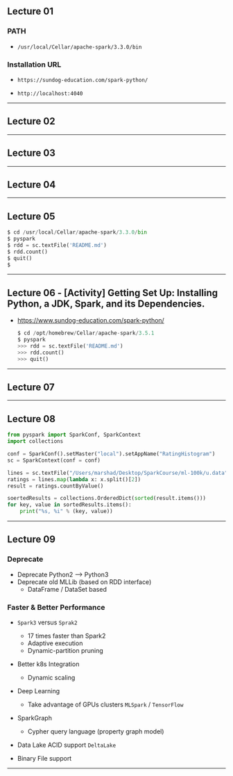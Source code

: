 ## Lecture 01

### PATH 
* `/usr/local/Cellar/apache-spark/3.3.0/bin`

### Installation URL
* `https://sundog-education.com/spark-python/`

* `http://localhost:4040`

***

## Lecture 02

***

## Lecture 03

***

## Lecture 04

***

## Lecture 05 
```python
$ cd /usr/local/Cellar/apache-spark/3.3.0/bin
$ pyspark
$ rdd = sc.textFile('README.md')
$ rdd.count()
$ quit()
$
```

***

## Lecture 06 - [Activity] Getting Set Up: Installing Python, a JDK, Spark, and its Dependencies.

* https://www.sundog-education.com/spark-python/

  ```python
  $ cd /opt/homebrew/Cellar/apache-spark/3.5.1
  $ pyspark
  >>> rdd = sc.textFile('README.md')
  >>> rdd.count()
  >>> quit()
  ```

***

## Lecture 07

***

## Lecture 08

```python
from pyspark import SparkConf, SparkContext
import collections

conf = SparkConf().setMaster("local").setAppName("RatingHistogram")
sc = SparkContext(conf = conf)

lines = sc.textFile("/Users/marshad/Desktop/SparkCourse/ml-100k/u.data")
ratings = lines.map(lambda x: x.split()[2])
result = ratings.countByValue()

soertedResults = collections.OrderedDict(sorted(result.items()))
for key, value in sortedResults.items():
	print("%s, %i" % (key, value))
```

***

## Lecture 09

### Deprecate

* Deprecate Python2 --> Python3
* Deprecate old MLLib (based on RDD interface)
    * DataFrame / DataSet based

### Faster & Better Performance

* `Spark3` versus `Sprak2` 
	* 17 times faster than Spark2
	* Adaptive execution
	* Dynamic-partition pruning

* Better k8s Integration
	* Dynamic scaling
* Deep Learning
	* Take advantage of GPUs clusters `MLSpark` / `TensorFlow`
* SparkGraph
	* Cypher query language (property graph model)
* Data Lake ACID support `DeltaLake`
* Binary File support

***
